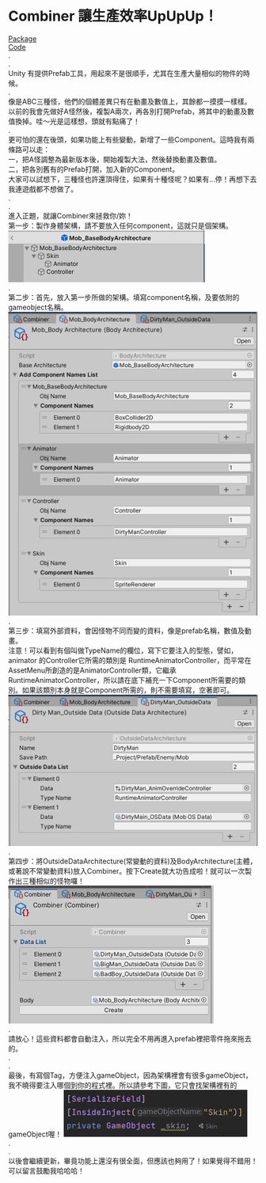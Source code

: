 Combiner 讓生產效率UpUpUp！
===========================
[Package](https://drive.google.com/file/d/1fhUG40jVvozdLeWcZ0SDbjxQdZLwxCpl/view?usp=sharing)  
[Code](https://github.com/Ciza2596/Combiner/tree/Master/Assets/Plugin/CizaTool2D/Combiner)  
.  
.  
Unity 有提供Prefab工具，用起來不是很順手，尤其在生產大量相似的物件的時候。  
.  
像是ABC三種怪，他們的個體差異只有在動畫及數值上，其餘都一摸摸一樣樣。以前的我會先做好A怪然後，複製A兩次，再各別打開Prefab，將其中的動畫及數值換掉。哇～光是這樣想，頭就有點痛了！  
.  
更可怕的還在後頭，如果功能上有些變動，新增了一些Component。這時我有兩條路可以走：  
一，把A怪調整為最新版本後，開始複製大法，然後替換動畫及數值。  
二，把各別舊有的Prefab打開，加入新的Component。  
大家可以試想下，三種怪也許還頂得住，如果有十種怪呢？如果有...停！再想下去我連遊戲都不想做了。  
.  
.  
進入正題，就讓Combiner來拯救你/妳！  
第一步：製作身體架構，請不要放入任何component，這就只是個架構。  
![image](https://github.com/Ciza2596/Combiner/blob/Master/BodyPrefab.png)  
.  
第二步：首先，放入第一步所做的架構。填寫component名稱，及要依附的gameobject名稱。  
![image](https://github.com/Ciza2596/Combiner/blob/Master/BodyArchitecture.png)  
.  
第三步：填寫外部資料，會因怪物不同而變的資料，像是prefab名稱，數值及動畫。  
注意！可以看到有個叫做TypeName的欄位，寫下它要注入的型態，譬如，animator 的Controller它所需的類別是 RuntimeAnimatorController，而平常在AssetMenu所創造的是AnimatorController類，它繼承RuntimeAnimatorController，所以請在底下補充一下Component所需要的類別。如果該類別本身就是Component所需的，則不需要填寫，空著即可。
![image](https://github.com/Ciza2596/Combiner/blob/Master/OutsieData.png)  
.  
第四步：將OutsideDataArchitecture(常變動的資料)及BodyArchitecture(主體，或著說不常變動資料)放入Combiner。按下Create就大功告成啦！就可以一次製作出三種相似的怪物囉！  
![image](https://github.com/Ciza2596/Combiner/blob/Master/Combiner.png)  
.  
請放心！這些資料都會自動注入，所以完全不用再進入prefab裡把零件拖來拖去的。  
.  
.  
最後，有寫個Tag，方便注入gameObject，因為架構裡會有很多gameObject，我不曉得要注入哪個到你的程式裡。所以請參考下圖，它只會找架構裡有的gameObject喔！ 
![image](https://github.com/Ciza2596/Combiner/blob/Master/attribute.png)  
.  
.  
以後會繼續更新，畢竟功能上還沒有很全面，但應該也夠用了！如果覺得不錯用！可以留言鼓勵我哈哈哈！  
